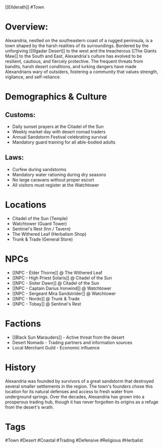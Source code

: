 [[Ellderath]] #Town

# Overview:

Alexandria, nestled on the southeastern coast of a rugged peninsula, is a town shaped by the harsh realities of its surroundings. Bordered by the unforgiving [[Illgadar Desert]] to the west and the treacherous [[The Giants Maw]] to the South and East, Alexandria's culture has evolved to be resilient, cautious, and fiercely protective. The frequent threats from bandits, harsh desert conditions, and lurking dangers have made Alexandrians wary of outsiders, fostering a community that values strength, vigilance, and self-reliance.

# Demographics & Culture

## Customs:

- Daily sunset prayers at the Citadel of the Sun
- Weekly market day with desert nomad traders
- Annual Sandstorm Festival celebrating survival
- Mandatory guard training for all able-bodied adults

## Laws:

- Curfew during sandstorms
- Mandatory water rationing during dry seasons
- No large caravans without proper escort
- All visitors must register at the Watchtower

# Locations

- Citadel of the Sun (Temple)
- Watchtower (Guard Tower)
- Sentinel's Rest (Inn / Tavern)
- The Withered Leaf (Herbalism Shop)
- Trunk & Trade (General Store)

# NPCs

- [[NPC - Elder Thorne]] @ The Withered Leaf
- [[NPC - High Priest Solaris]] @ Citadel of the Sun
- [[NPC - Sister Dawn]] @ Citadel of the Sun
- [[NPC - Captain Darius Ironwind]] @ Watchtower
- [[NPC - Sergeant Mira Sandstrider]] @ Watchtower
- [[NPC - Nordo]] @ Trunk & Trade
- [[NPC - Tobay]] @ Sentinel's Rest

# Factions

- [[Black Sun Marauders]] - Active threat from the desert
- Desert Nomads - Trading partners and information sources
- Local Merchant Guild - Economic influence

# History

Alexandria was founded by survivors of a great sandstorm that destroyed several smaller settlements in the region. The town's founders chose this location for its natural defenses and access to fresh water from underground springs. Over the decades, Alexandria has grown into a prosperous trading hub, though it has never forgotten its origins as a refuge from the desert's wrath.

# Tags

#Town #Desert #Coastal #Trading #Defensive #Religious #Herbalist
